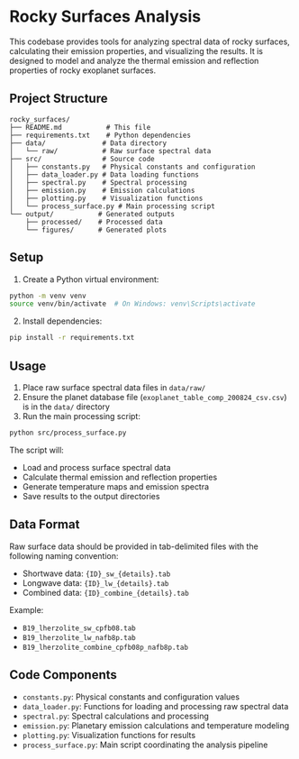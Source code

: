 # Rocky Surfaces Analysis

This codebase provides tools for analyzing spectral data of rocky surfaces, calculating their emission properties, and visualizing the results. It is designed to model and analyze the thermal emission and reflection properties of rocky exoplanet surfaces.

## Project Structure

```
rocky_surfaces/
├── README.md           # This file
├── requirements.txt    # Python dependencies
├── data/              # Data directory
│   └── raw/           # Raw surface spectral data
├── src/               # Source code
│   ├── constants.py   # Physical constants and configuration
│   ├── data_loader.py # Data loading functions
│   ├── spectral.py    # Spectral processing
│   ├── emission.py    # Emission calculations
│   ├── plotting.py    # Visualization functions
│   └── process_surface.py # Main processing script
└── output/           # Generated outputs
    ├── processed/    # Processed data
    └── figures/      # Generated plots
```

## Setup

1. Create a Python virtual environment:
```bash
python -m venv venv
source venv/bin/activate  # On Windows: venv\Scripts\activate
```

2. Install dependencies:
```bash
pip install -r requirements.txt
```

## Usage

1. Place raw surface spectral data files in `data/raw/`
2. Ensure the planet database file (`exoplanet_table_comp_200824_csv.csv`) is in the `data/` directory
3. Run the main processing script:
```bash
python src/process_surface.py
```

The script will:
- Load and process surface spectral data
- Calculate thermal emission and reflection properties
- Generate temperature maps and emission spectra
- Save results to the output directories

## Data Format

Raw surface data should be provided in tab-delimited files with the following naming convention:
- Shortwave data: `{ID}_sw_{details}.tab`
- Longwave data: `{ID}_lw_{details}.tab`
- Combined data: `{ID}_combine_{details}.tab`

Example: 
- `B19_lherzolite_sw_cpfb08.tab`
- `B19_lherzolite_lw_nafb8p.tab`
- `B19_lherzolite_combine_cpfb08p_nafb8p.tab`

## Code Components

- `constants.py`: Physical constants and configuration values
- `data_loader.py`: Functions for loading and processing raw spectral data
- `spectral.py`: Spectral calculations and processing
- `emission.py`: Planetary emission calculations and temperature modeling
- `plotting.py`: Visualization functions for results
- `process_surface.py`: Main script coordinating the analysis pipeline 